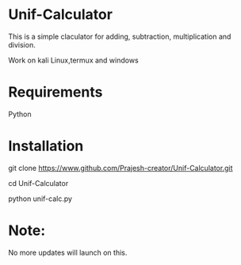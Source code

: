 # Unif-Calculator
This is a simple claculator for adding, subtraction, multiplication and division.

Work on kali Linux,termux and windows

# Requirements

Python

# Installation

git clone https://www.github.com/Prajesh-creator/Unif-Calculator.git

cd Unif-Calculator

python unif-calc.py

# Note:

No more updates will launch on this.



